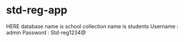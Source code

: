 # std-reg-app

HERE database name is school
collection name is students
Username : admin
Password : Std-reg1234@
